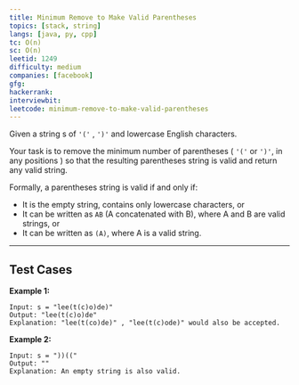 ```yaml
---
title: Minimum Remove to Make Valid Parentheses
topics: [stack, string]
langs: [java, py, cpp]
tc: O(n)
sc: O(n)
leetid: 1249
difficulty: medium
companies: [facebook]
gfg: 
hackerrank: 
interviewbit: 
leetcode: minimum-remove-to-make-valid-parentheses
---
```


Given a string s of `'('` , `')'` and lowercase English characters.

Your task is to remove the minimum number of parentheses ( `'('` or `')'`, in any positions ) 
so that the resulting parentheses string is valid and return any valid string.

Formally, a parentheses string is valid if and only if:
- It is the empty string, contains only lowercase characters, or
- It can be written as `AB` (A concatenated with B), where A and B are valid strings, or
- It can be written as `(A)`, where A is a valid string.

---

## Test Cases

**Example 1:** 
```
Input: s = "lee(t(c)o)de)"
Output: "lee(t(c)o)de"
Explanation: "lee(t(co)de)" , "lee(t(c)ode)" would also be accepted.
```

**Example 2:** 
```
Input: s = "))(("
Output: ""
Explanation: An empty string is also valid.
```